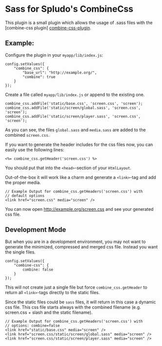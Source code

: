 Sass for Spludo's CombineCss
=====================

This plugin is a small plugin which allows the usage of .sass files with the
[combine-css plugin] [combine-css-plugin].

  [combine-css-plugin]: http://github.com/DracoBlue/spludo-plugins/tree/master/combine-css/

Example:
-------------------

Configure the plugin in your `myapp/lib/index.js`:

    config.setValues({
        "combine_css": {
            "base_url": "http://example.org/",
            "combine": true
        }
    });

Create a file called `myapp/lib/index.js` or append to the existing one.

    combine_css.addFile('static/base.css', 'screen.css', 'screen');
    combine_css.addFile('static/screen/global.sass', 'screen.css', 'screen');
    combine_css.addFile('static/screen/player.sass', 'screen.css', 'screen');

As you can see, the files `global.sass` and `media.sass` are added to the
combined `screen.css`.

If you want to generate the header includes for the css files now, you can
easily use the following lines:

    <%= combine_css.getHeader('screen.css') %>

You should put that into the `<head>`-section of your `HtmlLayout`.

Out-of-the-box it will work like a charm and generate a `<link>`-tag and add
the proper media.
    
    // Example Output for combine_css.getHeaders('screen.css') with
    // default options
    <link href="screen.css" media="screen" />

You can now open http://example.org/screen.css and see your
generated css file.
    
## Development Mode

But when you are in a development environment, you may not want to generate the
minimized, compressed and merged css file. Instead you want the single files.

    config.setValues({
        "combine-css": {
            combine: false
        }
    });

This will not create just a single file but force `combine_css.getHeader` to
return all `<link>`-tags directly to the static files.

Since the static files could be `sass` files, it will return in this case a
dynamic css file. This css file starts always with the combined filename (e.g.
screen.css + slash and the static filename).

    // Example Output for combine_css.getHeaders('screen.css') with
    // options: combine=false
    <link href="static/base.css" media="screen" />
    <link href="screen.css/static/screen/global.sass" media="screen" />
    <link href="screen.css/static/screen/player.sass" media="screen" />

